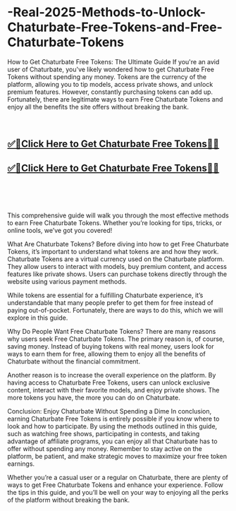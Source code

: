 # -Real-2025-Methods-to-Unlock-Chaturbate-Free-Tokens-and-Free-Chaturbate-Tokens

How to Get Chaturbate Free Tokens: The Ultimate Guide
If you're an avid user of Chaturbate, you've likely wondered how to get Chaturbate Free Tokens without spending any money. Tokens are the currency of the platform, allowing you to tip models, access private shows, and unlock premium features. However, constantly purchasing tokens can add up. Fortunately, there are legitimate ways to earn Free Chaturbate Tokens and enjoy all the benefits the site offers without breaking the bank.
<br><br><br>
<b><h2><a href="https://searchoptima.org/free-chaturbate-tokens/">✅🎯Click Here to Get Chaturbate Free Tokens🎯✅</a>

</h2></b>

<b><h2><a href="https://searchoptima.org/free-chaturbate-tokens/">✅🎯Click Here to Get Chaturbate Free Tokens🎯✅</a>

</h2></b> <br><br><br>

This comprehensive guide will walk you through the most effective methods to earn Free Chaturbate Tokens. Whether you’re looking for tips, tricks, or online tools, we’ve got you covered!

What Are Chaturbate Tokens?
Before diving into how to get Free Chaturbate Tokens, it’s important to understand what tokens are and how they work. Chaturbate Tokens are a virtual currency used on the Chaturbate platform. They allow users to interact with models, buy premium content, and access features like private shows. Users can purchase tokens directly through the website using various payment methods.

While tokens are essential for a fulfilling Chaturbate experience, it’s understandable that many people prefer to get them for free instead of paying out-of-pocket. Fortunately, there are ways to do this, which we will explore in this guide.

Why Do People Want Free Chaturbate Tokens?
There are many reasons why users seek Free Chaturbate Tokens. The primary reason is, of course, saving money. Instead of buying tokens with real money, users look for ways to earn them for free, allowing them to enjoy all the benefits of Chaturbate without the financial commitment.

Another reason is to increase the overall experience on the platform. By having access to Chaturbate Free Tokens, users can unlock exclusive content, interact with their favorite models, and enjoy private shows. The more tokens you have, the more you can do on Chaturbate.

Conclusion: Enjoy Chaturbate Without Spending a Dime
In conclusion, earning Chaturbate Free Tokens is entirely possible if you know where to look and how to participate. By using the methods outlined in this guide, such as watching free shows, participating in contests, and taking advantage of affiliate programs, you can enjoy all that Chaturbate has to offer without spending any money. Remember to stay active on the platform, be patient, and make strategic moves to maximize your free token earnings.

Whether you’re a casual user or a regular on Chaturbate, there are plenty of ways to get Free Chaturbate Tokens and enhance your experience. Follow the tips in this guide, and you’ll be well on your way to enjoying all the perks of the platform without breaking the bank.

